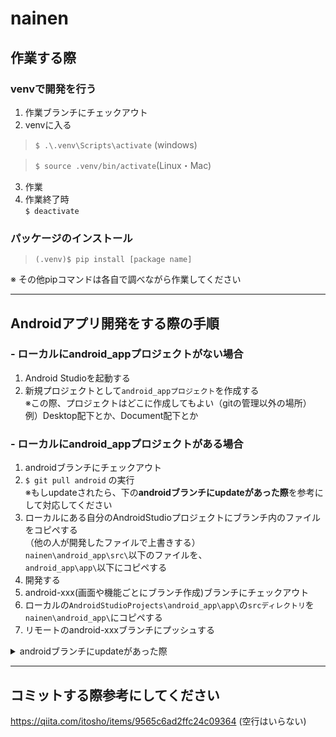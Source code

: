 # nainen

## 作業する際
### **venvで開発を行う**
1. 作業ブランチにチェックアウト
2. venvに入る
 > ```$ .\.venv\Scripts\activate``` (windows)

 > ```$ source .venv/bin/activate```(Linux・Mac)
3. 作業
4. 作業終了時  
 ```$ deactivate```
### パッケージのインストール
> ```(.venv)$ pip install [package name]```

※ その他pipコマンドは各自で調べながら作業してください

*****

## Androidアプリ開発をする際の手順
### **-  ローカルにandroid_appプロジェクトがない場合**
1. Android Studioを起動する
2. 新規プロジェクトとして```android_appプロジェクト```を作成する  
※この際、プロジェクトはどこに作成してもよい（gitの管理以外の場所）  
例）Desktop配下とか、Document配下とか

### **- ローカルにandroid_appプロジェクトがある場合**
1. androidブランチにチェックアウト
2. ```$ git pull android``` の実行  
※もしupdateされたら、下の**androidブランチにupdateがあった際**を参考にして対応してください
3. ローカルにある自分のAndroidStudioプロジェクトにブランチ内のファイルをコピペする  
（他の人が開発したファイルで上書きする）  
```nainen\android_app\src\```以下のファイルを、  
```android_app\app\```以下にコピペする
4. 開発する
5. android-xxx(画面や機能ごとにブランチ作成)ブランチにチェックアウト
6. ローカルの```AndroidStudioProjects\android_app\app\```の```srcディレクトリ```を```nainen\android_app\```にコピペする
7. リモートのandroid-xxxブランチにプッシュする

<details><summary>androidブランチにupdateがあった際</summary>

1. android-xxx(任意のブランチ名)にチェックアウトする  
```$ git checkout android-xxx(任意のブランチ名)```
2. androidブランチをandroid-xxx(任意のブランチ名)にマージする  
```$ git merge android```
3. 上の**ローカルにandroid_appプロジェクトがある場合**へ移動  

</details>

*****
## コミットする際参考にしてください
https://qiita.com/itosho/items/9565c6ad2ffc24c09364
(空行はいらない)